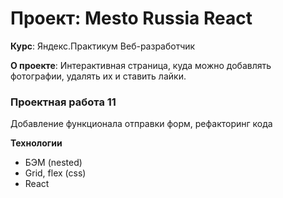 # Проект: Mesto Russia React
**Курс**: Яндекс.Практикум Веб-разработчик

**О проекте**: Интерактивная страница, куда можно добавлять фотографии, удалять их и ставить лайки.
### Проектная работа 11
Добавление функционала отправки форм, рефакторинг кода

**Технологии**
- БЭМ (nested)
- Grid, flex (css)
- React
